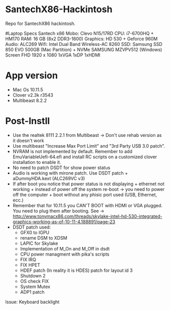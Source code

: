 # SantechX86-Hackintosh
Repo for SantechX86 hackintosh. 

#Laptop Specs
Santech x86 
Mobo: Clevo N15/17RD 
CPU: i7-6700HQ + HM170 
RAM: 16 GB (8x2 DDR3-1600) 
Graphics: HD 530 + Geforce 960M 
Audio: ALC269 
Wifi: Intel Dual Band Wireless-AC 8260 
SSD: Samsung SSD 850 EVO 500GB (Mac Partition) + NVMe SAMSUNG MZVPV512 (Windows) 
Screen FHD 1920 x 1080
1xVGA 1xDP 1xHDMI

# App version
- Mac Os 10.11.5
- Clover v2.3k r3543
- Multibeast 8.2.2

# Post-Instll
- Use the realtek 8111 2.2.1 from Multibeast -> Don't use rehab version as it doesn't work
- Use multibeast "Increase Max Port Limit" and "3rd Party USB 3.0 patch".
- NVRAM is not implemented by default. Remember to add EmuVariableUefi-64.efi and install RC scripts on a customized clover installation to enable it.
- No need to patch DSDT for show power status
- Audio is working with mirone patch. Use DSDT patch + aDummyHDA.kext (ALC269VC v3)
- If after boot you notice that power status is not displaying + ethernet not working + instead of power off the system re-boot -> you need to power off the computer + boot without any phisic port used (USB, Ethernet, ecc.)
- Remember that for 10.11.5 you CAN'T BOOT with HDMI or VGA plugged. You need to plug them after booting. See -> http://www.tonymacx86.com/threads/skylake-intel-hd-530-integrated-graphics-working-as-of-10-11-4.188891/page-23
- DSDT patch used:
	- GFX0 to IGPU
	- rename DSM to XDSM
	- LAPIC for Skylake
	- Implementation of M_On and M_Off in dsdt
	- CPU power managment with pika's scripts
	- FIX IRQ
	- FIX HPET
	- HDEF patch (In reality it is HDES) patch for layout id 3
	- Shutdown 2
	- OS check FIX
	- System Mutex
	- ADP1 patch


Issue:
Keyboard backlight
